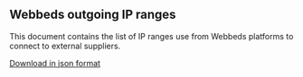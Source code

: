 ## Webbeds outgoing IP ranges

This document contains the list of IP ranges use from Webbeds platforms to connect to external suppliers.

[Download in json format](ranges.json)

